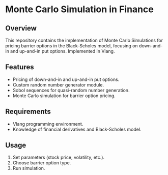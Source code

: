 # Monte Carlo Simulation in Finance

## Overview
This repository contains the implementation of Monte Carlo Simulations for pricing barrier options in the Black-Scholes model, focusing on down-and-in and up-and-in put options. Implemented in Vlang.

## Features
- Pricing of down-and-in and up-and-in put options.
- Custom random number generator module.
- Sobol sequences for quasi-random number generation.
- Monte Carlo simulation for barrier option pricing.

## Requirements
- Vlang programming environment.
- Knowledge of financial derivatives and Black-Scholes model.

## Usage
1. Set parameters (stock price, volatility, etc.).
2. Choose barrier option type.
3. Run simulation.

